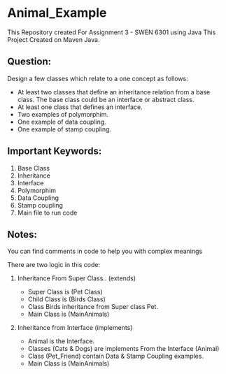 # Animal_Example
This Repository created For Assignment 3 - SWEN 6301 using Java
This Project Created on Maven Java.

## Question:
Design a few classes which relate to a one concept as follows:
* At least two classes that define an inheritance relation from a base class. The base class could be an interface or abstract class.
* At least one class that defines an interface.
* Two examples of polymorphim.
* One example of data coupling.
* One example of stamp coupling.

## Important Keywords:
1. Base Class
2. Inheritance
3. Interface
4. Polymorphim
5. Data Coupling
6. Stamp coupling
7. Main file to run code

## Notes:
You can find comments in code to help you with complex meanings

There are two logic in this code:
1. Inheritance From Super Class.. (extends)
    - Super Class is (Pet Class)
    - Child Class is (Birds Class)
    - Class Birds inheritance from Super class Pet.
    - Main Class is (MainAnimals)


2. Inheritance from Interface (implements)
    - Animal is the Interface.
    - Classes (Cats & Dogs) are implements From the Interface (Animal)
    - Class (Pet_Friend) contain Data & Stamp Coupling examples.
    - Main Class is (MainAnimals)
